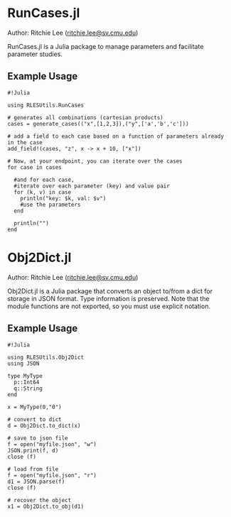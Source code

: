 # RunCases.jl #
Author: Ritchie Lee (ritchie.lee@sv.cmu.edu)

RunCases.jl is a Julia package to manage parameters and facilitate parameter studies.

## Example Usage ##


```
#!Julia

using RLESUtils.RunCases

# generates all combinations (cartesian products)
cases = generate_cases(("x",[1,2,3]),("y",['a','b','c'])) 

# add a field to each case based on a function of parameters already in the case
add_field!(cases, "z", x -> x + 10, ["x"])

# Now, at your endpoint, you can iterate over the cases
for case in cases
  
  #and for each case, 
  #iterate over each parameter (key) and value pair
  for (k, v) in case
    println("key: $k, val: $v")
    #use the parameters
  end
  
  println("")
end
```

# Obj2Dict.jl #
Author: Ritchie Lee (ritchie.lee@sv.cmu.edu)

Obj2Dict.jl is a Julia package that converts an object to/from a dict for storage in JSON format.  Type information is preserved.  Note that the module functions are not exported, so you must use explicit notation.

## Example Usage ##

```
#!Julia

using RLESUtils.Obj2Dict
using JSON

type MyType
  p::Int64
  q::String
end

x = MyType(0,"0")

# convert to dict
d = Obj2Dict.to_dict(x)

# save to json file
f = open("myfile.json", "w")
JSON.print(f, d)
close (f)

# load from file
f = open("myfile.json", "r")
d1 = JSON.parse(f)
close (f)

# recover the object
x1 = Obj2Dict.to_obj(d1)

```
